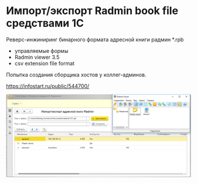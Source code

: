 # Импорт/экспорт Radmin book file средствами 1С
Реверс-инжиниринг бинарного формата адресной книги радмин *.rpb
* управляемые формы
* Radmin viewer 3.5
* csv extension file format

Попытка создания сборщика хостов у коллег-админов.

https://infostart.ru/public/544700/

![image](https://github.com/kuzyara/Import-export-radmin-book-1C/blob/master/2019-04-02_08-48-18.png?raw=true)
